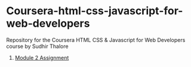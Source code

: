 # Coursera-html-css-javascript-for-web-developers
Repository for the Coursera HTML CSS &amp; Javascript for Web Developers course by Sudhir Thalore

1. [Module 2 Assignment](./module2-assignment)
